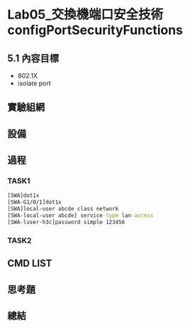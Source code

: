 # Lab05_交換機端口安全技術configPortSecurityFunctions 

## 5.1 內容目標

- 802.1X
- isolate port

## 實驗組網

## 設備

## 過程

### TASK1
```cmd
[SWA]dot1x
[SWA-G1/0/1]dot1x
[SWA]local-user abcde class network
[SWA-local-user abcde] service-type lan-access
[SWA-luser-h3c]password simple 123456

```
### TASK2

## CMD LIST

## 思考題

## 總結


